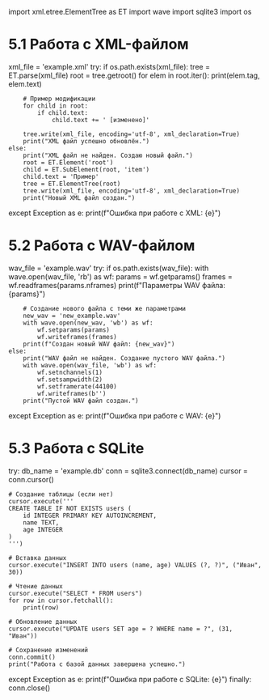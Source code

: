 import xml.etree.ElementTree as ET
import wave
import sqlite3
import os

# 5.1 Работа с XML-файлом
xml_file = 'example.xml'
try:
    if os.path.exists(xml_file):
        tree = ET.parse(xml_file)
        root = tree.getroot()
        for elem in root.iter():
            print(elem.tag, elem.text)

        # Пример модификации
        for child in root:
            if child.text:
                child.text += ' [изменено]'

        tree.write(xml_file, encoding='utf-8', xml_declaration=True)
        print("XML файл успешно обновлён.")
    else:
        print("XML файл не найден. Создаю новый файл.")
        root = ET.Element('root')
        child = ET.SubElement(root, 'item')
        child.text = 'Пример'
        tree = ET.ElementTree(root)
        tree.write(xml_file, encoding='utf-8', xml_declaration=True)
        print("Новый XML файл создан.")
except Exception as e:
    print(f"Ошибка при работе с XML: {e}")

# 5.2 Работа с WAV-файлом
wav_file = 'example.wav'
try:
    if os.path.exists(wav_file):
        with wave.open(wav_file, 'rb') as wf:
            params = wf.getparams()
            frames = wf.readframes(params.nframes)
            print(f"Параметры WAV файла: {params}")

        # Создание нового файла с теми же параметрами
        new_wav = 'new_example.wav'
        with wave.open(new_wav, 'wb') as wf:
            wf.setparams(params)
            wf.writeframes(frames)
        print(f"Создан новый WAV файл: {new_wav}")
    else:
        print("WAV файл не найден. Создание пустого WAV файла.")
        with wave.open(wav_file, 'wb') as wf:
            wf.setnchannels(1)
            wf.setsampwidth(2)
            wf.setframerate(44100)
            wf.writeframes(b'')
        print("Пустой WAV файл создан.")
except Exception as e:
    print(f"Ошибка при работе с WAV: {e}")

# 5.3 Работа с SQLite
try:
    db_name = 'example.db'
    conn = sqlite3.connect(db_name)
    cursor = conn.cursor()

    # Создание таблицы (если нет)
    cursor.execute('''
    CREATE TABLE IF NOT EXISTS users (
        id INTEGER PRIMARY KEY AUTOINCREMENT,
        name TEXT,
        age INTEGER
    )
    ''')

    # Вставка данных
    cursor.execute("INSERT INTO users (name, age) VALUES (?, ?)", ("Иван", 30))

    # Чтение данных
    cursor.execute("SELECT * FROM users")
    for row in cursor.fetchall():
        print(row)

    # Обновление данных
    cursor.execute("UPDATE users SET age = ? WHERE name = ?", (31, "Иван"))

    # Сохранение изменений
    conn.commit()
    print("Работа с базой данных завершена успешно.")
except Exception as e:
    print(f"Ошибка при работе с SQLite: {e}")
finally:
    conn.close()
